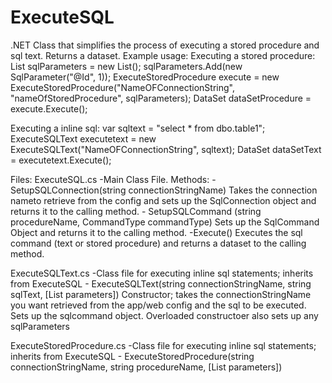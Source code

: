 ExecuteSQL
==========

.NET Class that simplifies the process of executing a stored procedure and sql text. Returns a dataset.
Example usage:
Executing a stored procedure:
  List<SqlParameter> sqlParameters = new List<SqlParameter>();
  sqlParameters.Add(new SqlParameter("@Id", 1));
  ExecuteStoredProcedure execute = new ExecuteStoredProcedure("NameOFConnectionString", "nameOfStoredProcedure", sqlParameters);
  DataSet dataSetProcedure = execute.Execute();

Executing a inline sql:
  var sqltext = "select * from dbo.table1";
  ExecuteSQLText executetext = new ExecuteSQLText("NameOFConnectionString", sqltext);
  DataSet dataSetText = executetext.Execute();


Files:
ExecuteSQL.cs
  -Main Class File. 
  Methods:
    - SetupSQLConnection(string connectionStringName)
      Takes the connection nameto retrieve from the config and 
      sets up the SqlConnection object and returns it to the calling method.
    - SetupSQLCommand (string procedureName, CommandType commandType)
      Sets up the SqlCommand Object and returns it to the calling method.
    -Execute()
      Executes the sql command (text or stored procedure) and returns a dataset to the calling method.
      
ExecuteSQLText.cs
  -Class file for executing inline sql statements; inherits from ExecuteSQL
    - ExecuteSQLText(string connectionStringName, string sqlText, [List<SqlParameters> parameters])
      Constructor; takes the connectionStringName you want retrieved from the app/web config and the sql to be executed.
      Sets up the sqlcommand object. Overloaded constructoer also sets up any sqlParameters
      
ExecuteStoredProcedure.cs
  -Class file for executing inline sql statements; inherits from ExecuteSQL
    - ExecuteStoredProcedure(string connectionStringName, string procedureName, [List<SqlParameters> parameters])
